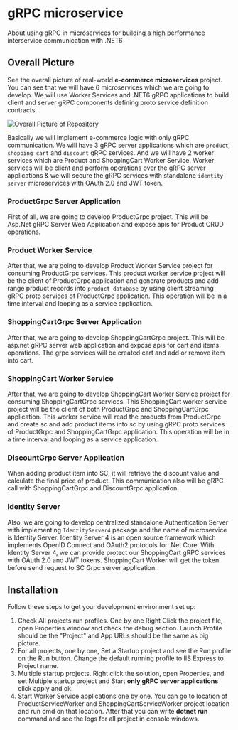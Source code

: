 # gRPC microservice

About using gRPC in microservices for building a high performance interservice communication with .NET6

## Overall Picture
See the overall picture of real-world **e-commerce microservices** project. You can see that we will have 6 microservices which we are going to develop.
We will use Worker Services and .NET6 gRPC applications to build client and server gRPC components defining proto service definition contracts.

![Overall Picture of Repository](https://user-images.githubusercontent.com/1147445/98652230-5f66ee80-234c-11eb-9201-8b291b331c9f.png)

Basically we will implement e-commerce logic with only gRPC communication. We will have 3 gRPC server applications which are `product`, `shopping cart` and `discount` gRPC services. And we will have 2 worker services which are Product and ShoppingCart Worker Service. Worker services will be client and perform operations over the gRPC server applications & we will secure the gRPC services with standalone `identity server` microservices with OAuth 2.0 and JWT token.

### ProductGrpc Server Application
First of all, we are going to develop ProductGrpc project. This will be Asp.Net gRPC Server Web Application and expose apis for Product CRUD operations.

### Product Worker Service
After that, we are going to develop Product Worker Service project for consuming ProductGrpc services. This product worker service project will be the client of ProductGrpc application and generate products and add range product records into `product database` by using client streaming gRPC proto services of ProductGrpc application. This operation will be in a time interval and looping as a service application.

### ShoppingCartGrpc Server Application
After that, we are going to develop ShoppingCartGrpc project. This will be asp.net gRPC server web application and expose apis for cart and items operations. The grpc services will be created cart and add or remove item into cart.

### ShoppingCart Worker Service
After that, we are going to develop ShoppingCart Worker Service project for consuming ShoppingCartGrpc services. This ShoppingCart worker service project will be the client of both ProductGrpc and ShoppingCartGrpc application. This worker service will read the products from ProductGrpc and create sc and add product items into sc by using gRPC proto services of ProductGrpc and ShoppingCartGrpc application. This operation will be in a time interval and looping as a service application.

### DiscountGrpc Server Application
When adding product item into SC, it will retrieve the discount value and calculate the final price of product. This communication also will be gRPC call with ShoppingCartGrpc and DiscountGrpc application.

### Identity Server
Also, we are going to develop centralized standalone Authentication Server with implementing `IdentityServer4` package and the name of microservice is Identity Server.
Identity Server 4 is an open source framework which implements OpenID Connect and OAuth2 protocols for .Net Core.
With Identity Server 4, we can provide protect our ShoppingCart gRPC services with OAuth 2.0 and JWT tokens. ShoppingCart Worker will get the token before send request to SC Grpc server application.

## Installation
Follow these steps to get your development environment set up:
1. Check All projects run profiles. One by one Right Click the project file, open Properties window and check the debug section. Launch Profile should be the "Project" and App URLs should be the same as big picture.
2. For all projects, one by one, Set a Startup project and see the Run profile on the Run button. Change the default running profile to IIS Express to Project name.
3. Multiple startup projects. Right click the solution, open Properties, and set Multiple startup project and Start **only gRPC server applications** click apply and ok.
4. Start Worker Service applications one by one. You can go to location of ProductServiceWorker and ShoppingCartServiceWorker project location and run cmd on that location. After that you can write **dotnet run** command and see the logs for all project in console windows.
